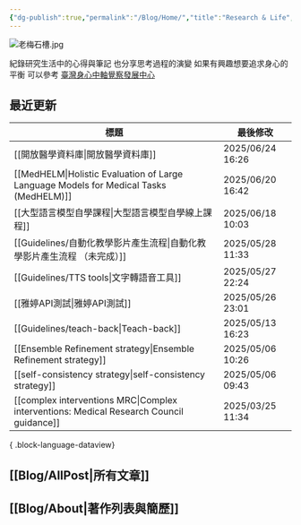 ```yaml
---
{"dg-publish":true,"permalink":"/Blog/Home/","title":"Research & Life","contentClasses":"cards","tags":["blog","gardenEntry"],"created":"2023-02-16T00:00:00.000Z","updated":"2024-05-17T10:41"}
---
```



![老梅石槽.jpg](/img/user/Blog/images/%E8%80%81%E6%A2%85%E7%9F%B3%E6%A7%BD.jpg)

紀錄研究生活中的心得與筆記
也分享思考過程的演變
如果有興趣想要追求身心的平衡
可以參考 [臺灣身心中軸覺察發展中心](https://bmaa.tw)

## 最近更新

| 標題                                                                                         | 最後修改              |
| ------------------------------------------------------------------------------------------ | ----------------- |
| [[開放醫學資料庫\|開放醫學資料庫]]                                                                    | 2025/06/24  16:26 |
| [[MedHELM\|Holistic Evaluation of Large Language Models for Medical Tasks (MedHELM)]]   | 2025/06/20  16:42 |
| [[大型語言模型自學課程\|大型語言模型自學線上課程]]                                                            | 2025/06/18  10:03 |
| [[Guidelines/自動化教學影片產生流程\|自動化教學影片產生流程 （未完成）]]                                           | 2025/05/28  11:33 |
| [[Guidelines/TTS tools\|文字轉語音工具]]                                                       | 2025/05/27  22:24 |
| [[雅婷API測試\|雅婷API測試]]                                                                    | 2025/05/26  23:01 |
| [[Guidelines/teach-back\|Teach-back]]                                                   | 2025/05/13  16:23 |
| [[Ensemble Refinement strategy\|Ensemble Refinement strategy]]                          | 2025/05/06  10:26 |
| [[self-consistency strategy\|self-consistency strategy]]                                | 2025/05/06  09:43 |
| [[complex interventions MRC\|Complex interventions: Medical Research Council guidance]] | 2025/03/25  11:34 |

{ .block-language-dataview}

## [[Blog/AllPost\|所有文章]]

## [[Blog/About\|著作列表與簡歷]]
